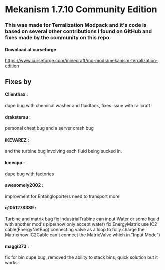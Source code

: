 # Mekanism 1.7.10 Community Edition

### This was made for Terralization Modpack and it's code is based on several other contributions I found on GitHub and fixes made by the community on this repo.

#### Download at curseforge
https://www.curseforge.com/minecraft/mc-mods/mekanism-terralization-edition

## Fixes by

#### Clienthax : 
dupe bug with chemical washer and fluidtank, fixes issue with railcraft

#### draksterau : 
personal chest bug and a server crash bug

#### iKEVAREZ : 
and the turbine bug involving each fluid being sucked in.

#### kmecpp : 
dupe bug with factories

#### awesomely2002 : 
improvment for Entangloporters need to transport more

#### q1051278389 : 
Turbine and matrix bug
fix industrialTrubine can input Water or some liquid with another mod's pipe(now only accept water)
fix EnergyMatrix use IC2 cable(EnergyNetBug) connecting valve as a loop to fully charge the Matrix(now IC2Cable can't connect the MatrixValve which in "Input Mode")

#### maggi373 :
fix for bin dupe bug, removed the ability to stack bins, quick solution but it works
